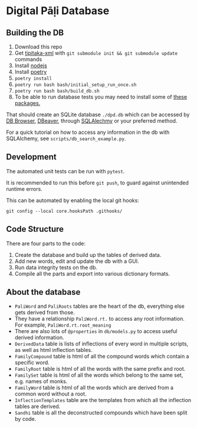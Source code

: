 # Digital Pāḷi Database

## Building the DB
1. Download this repo
2. Get [tipitaka-xml](https://github.com/VipassanaTech/tipitaka-xml) with `git
   submodule init && git submodule update` commands
3. Install [nodejs](https://nodejs.org/en/download) 
4. Install [poetry](https://python-poetry.org/docs/)
5. `poetry install`
6. `poetry run bash bash/initial_setup_run_once.sh`
7. `poetry run bash bash/build_db.sh`
8. To be able to run database tests you may need to install some of [these packages.](https://pyperclip.readthedocs.io/en/latest/index.html#not-implemented-error)

That should create an SQLite database `./dpd.db` which can be accessed by [DB Browser](https://sqlitebrowser.org/),  [DBeaver](https://dbeaver.io/), through [SQLAlechmy](https://www.sqlalchemy.org/) or your preferred method. 

For a quick tutorial on how to access any information in the db with SQLAlchemy, see `scripts/db_search_example.py`.

## Development

The automated unit tests can be run with `pytest`.

It is recommended to run this before `git push`, to guard against unintended runtime errors.

This can be automated by enabling the local git hooks:

```
git config --local core.hooksPath .githooks/
```

## Code Structure
There are four parts to the code:
1. Create the database and build up the tables of derived data.
2. Add new words, edit and update the db with a GUI. 
3. Run data integrity tests on the db.
4. Compile all the parts and export into various dictionary formats.

## About the database
- `PaliWord` and `PaliRoots` tables are the heart of the db, everything else gets derived from those.  
- They have a relationship `PaliWord.rt.` to access any root information. For example, `PaliWord.rt.root_meaning`
- There are also lots of `@properties` in `db/models.py` to access useful derived information.  
- `DerivedData` table is lists of inflections of every word in multiple scripts, as well as html inflection tables.
- `FamilyCompound` table is html of all the compound words which contain a specific word.  
- `FamilyRoot` table is html of all the words with the same prefix and root.  
- `FamilySet` table is html of all the words which belong to the same set, e.g. names of monks.  
- `FamilyWord` table is html of all the words which are derived from a common word without a root.  
- `InflectionTemplates` table are the templates from which all the inflection tables are derived.  
- `Sandhi` table is all the deconstructed compounds which have been split by code.  
